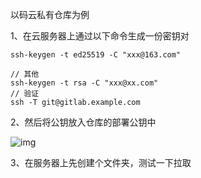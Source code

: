 以码云私有仓库为例

1、在云服务器上通过以下命令生成一份密钥对

```plain
ssh-keygen -t ed25519 -C "xxx@163.com"

// 其他
ssh-keygen -t rsa -C "xxx@xx.com"
// 验证
ssh -T git@gitlab.example.com
```

2、然后将公钥放入仓库的部署公钥中

![img](https://qn.huat.xyz/mac/202309171734253.png)

3、在服务器上先创建个文件夹，测试一下拉取
